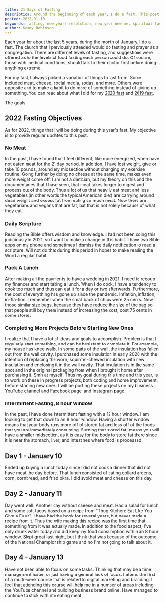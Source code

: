 ```yaml
---
title: 21 Days of Fasting
description: Around the beginning of each year, I do a fast. This post elaborates on what I'll be fasting from
posted: 2022-01-10
keywords: fasting, new years resolution, new year new me, spiritual fasting, fasting diet
author: Kenny Robinson
---
```


Each year for about the last 5 years, during the month of January, I do a fast. The church that I previously
attended would do fasting and prayer as a congregation. There are differnet levels of fasting, and
suggestions were offered as to the levels of food fasting each person could do. Of course, those
wtih medical conditions, should talk to their doctor first before doing anything extreme.

For my fast, I always picked a variation of things to fast from. Some included meat, cheese, social media,
sodas, and more. Others were opposite and to make a habit to do more of something instead of giving
up something.
You can read about what I did for my
[2020 fast](/lifestyle/2020.01.04-21-days-of-prayer-and-fasting) and
[2019 fast](/lifestyle/2019.08-15-21-days-for-a-new-habit).

The goals

## 2022 Fasting Objectives

As for 2022, things that I will be doing during this year's fast. My objective is to provide regular
updates to this post.

### No Meat

In the past, I have found that I feel different, like more energized, when have not eaten meat for the
21 day period.  In addition, I have lost weight, give or take 10 pounds,
around my midsection without changing my exercise
routine. Going further by doing no cheese at the same time, makes even more weight come off. I am not a
dietician, but my theory on this and the documentaries that I have seen, that meat takes longer to digest
and process out of the body. Thus a lot of us that heavily eat meat and less vegetables (in other
words the typical American diet) are carrying around dead weight and excess fat from eating so much meat.
Now there are vegetarians and vegans that are fat, but that is not solely because of what they eat.

### Daily Scripture

Reading the Bible offers wisdom and knowledge. I had not been doing this judiciously in 2021, so I want to
make a change in this habit. I have two Bible apps on my phone and sometimes I dismiss the daily
notification to read a scripture. Will not do that during this period in hopes to make reading the Word
a regular habit.

### Pack A Lunch

After making all the payments to have a wedding in 2021, I need to recoup my finances and start taking a
lunch. When I do cook, I have a tendency to cook too much and thus can eat it for a day or two afterwards.
Furthermore, the cost of everything has gone up since the pandemic. Inflation, inflation, in-fla-tion.
I remember when the small back of chips were 25 cents. Now those similar size bags, because they have reduce the
size of the bag so that people still buy them instead of increasing the cost, cost 75 cents in some stores.

### Completing More Projects Before Starting New Ones

I realize that I have a lot of ideas and goals to accomplish. Problem is that I regularly start something,
and can be hesistant to complete it. For example, my house has knee walls. In some parts of the wall, the
insulation has fallen out from the wall cavity. I purchased some insulation in early 2020 with the intention
of replacing the worn, squirrrel-chewed insulation with new insulation and enclosing it in the wall cavity.
That insulation is in the same spot and in the original packaging
from when I brought it home after purchasing it. Smh at myself. Thus my goal during this time and this year,
is to work on these in progress projects, both coding and home improvement, before starting new ones.
I will be posting these projects on my business
<a href="https://www.youtube.com/c/RobinsonHandyandTechnologyServices?sub_confirmation=1"
    target="_blank">YouTube channel</a> and
<a href="https://www.facebook.com/rhtservicesllc" target="_blank">Facebook page</a>, and
<a href="https://instagram.com/rhtservicesllc" target="_blank">Instagram page</a>.

### Intermittent Fasting, 8 hour window

In the past, I have done intermittent fasting with a 12 hour window. I am looking to get that down to
an 8 hour window. Having a shorter window means that your body runs more off of stored fat and less off
of the foods that you are immediately consuming. Burning that stored fat, means you will have a
smaller midsection, as it is easy for the body to store fat there since it is near the stomach, liver, and
intestines where food is processed.

## Day 1 - January 10

Ended up buying a lunch today since I did not cook a dinner that did not have meat the day before. That
lunch consisted of eating collard greens, corn, cornbread, and fried okra.
I did avoid meat and cheese on this day.

## Day 2 - January 11

Day went well. Another day without cheese and meat. Had a salad for lunch and some soft tacos based on
a recipe from "Thug Kitchen: Eat Like You Give a F**k". I have had the book for several years, but never
made a recipe from it. Thus the wife making this recipe was the first time that something from it was
actually made. In addition to the food aspect, I've only drunk water today and did keep my food
consumption within an 8 hour window. Slept great last night, but I think that was because of the outcome
of the National Championship game and no I'm not going to talk about it.

## Day 4 - January 13

Have not been able to focus on some tasks. Thinking that may be a time management issue, or just having a
general lack of focus. I attend the first of a multi-week course that is related to digital marketing and
branding. I feel that attending this course will help me in a number of areas including the YouTube channel
and building business brand online. Have managed to continue to stick with nto eating meat.